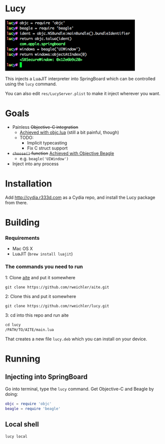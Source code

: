 # Lucy

![](screen.png)

This injects a LuaJIT interpreter into SpringBoard which can be controlled using the `lucy` command.

You can also edit `res/LucyServer.plist` to make it inject wherever you want.

# Goals

* Painless ~~Objective-C integration~~ 
  * [Achieved with objc.lua](http://github.com/rweichler/objc.lua) (still a bit painful, though)
  * TODO:
    * Implicit typecasting
    * Fix C struct support
* ~~`choose()` function~~ [Achieved with Objective Beagle](http://github.com/rweichler/beagle.lua)
  * e.g. `beagle('UIWindow')`
* Inject into any process

# Installation

Add http://cydia.r333d.com as a Cydia repo, and install the Lucy package from there.

# Building

### Requirements

* Mac OS X
* LuaJIT (`brew install luajit`)

### The commands you need to run

1: Clone [aite](https://github.com/rweichler/aite) and put it somewhere

```
git clone https://github.com/rweichler/aite.git
```

2: Clone this and put it somewhere

```
git clone https://github.com/rweichler/lucy.git
```

3: cd into this repo and run aite

```
cd lucy
/PATH/TO/AITE/main.lua
```

That creates a new file `lucy.deb` which you can install on your device.

# Running

## Injecting into SpringBoard

Go into terminal, type the `lucy` command. Get Objective-C and Beagle by doing:

```lua
objc = require 'objc'
beagle = require 'beagle'
```

## Local shell

`lucy local`
